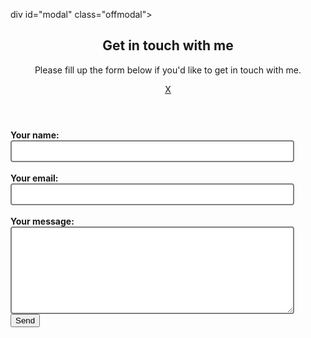 div id="modal" class="offmodal">
        <div class="modal-container">
            <header>
                <h2>Get in touch with me</h2>
                <p>Please fill up the form below if you'd like to get in touch with me.</p>
                <span class="close">
                    <a href="#">X</a>
                </span>
            </header>
            <div class="modal-body">
                <form action="https://formspree.io/f/mlearnqr"  method="POST">
                  <label>
                    <strong>Your name:</strong><br>
                    <input type="text" name="name" style="width:90%;border: 2px solid gray; border-radius: 4px; padding:8px 10px;">
                   </label>
                <br><br>
                <label>
                    <strong>Your email:</strong><br>
                    <input type="email" name="_replyto" style="width:90%;border: 2px solid gray; border-radius: 4px; padding:8px 10px;">
                </label>
                <br><br>
                <label>
                   <strong>Your message:</strong><br>
                   <textarea name="message" rows="8" cols="50"  style="width:90%;border: 2px solid gray; border-radius: 4px; padding:8px 10px;"></textarea>
                </label>
                   <!-- your other form fields go here -->
                <br>
                  <button type="submit">Send</button>
               </form>
            </div>
        </div>
    </div>
